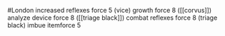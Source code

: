 #London
increased reflexes force 5 (vice)
growth force 8 ([[corvus]])
analyze device force 8 ([[triage black]])
combat reflexes force 8 (triage black)
imbue itemforce 5